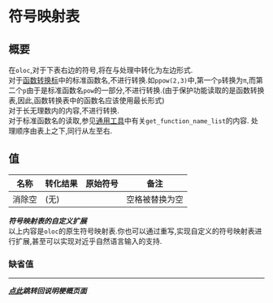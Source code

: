 # 符号映射表

## 概要  

在`oloc`,对于下表右边的符号,将在与处理中转化为左边形式.  
对于[函数转换标](函数转换表.md)中的标准函数名,不进行转换.如`ppow(2,3)`中,第一个`p`转换为`π`,而第二个`p`由于是标准函数名`pow`的一部分,不进行转换.(由于保护功能读取的是函数转换表,因此,函数转换表中的函数名应该使用最长形式)  
对于长无理数内的内容,不进行转换.  
对于标准函数名的读取,参见[通用工具](../子程序/通用工具.md)中有关`get_function_name_list`的内容.
处理顺序由表上之下,同行从左至右.  

## 值  
| 名称  | 转化结果 | 原始符号                                          | 备注              |
|-----|------|-----------------------------------------------|-----------------|
| 消除空 | (无)  | ` `                                           | 空格被替换为空         |  

***符号映射表的自定义扩展***  
以上内容是`oloc`的原生符号映射表.你也可以通过重写,实现自定义的符号映射表进行扩展,甚至可以实现对近乎自然语言输入的支持.  

### 缺省值  

---
***[点此](../项目说明梗概.md)跳转回说明梗概页面***  
